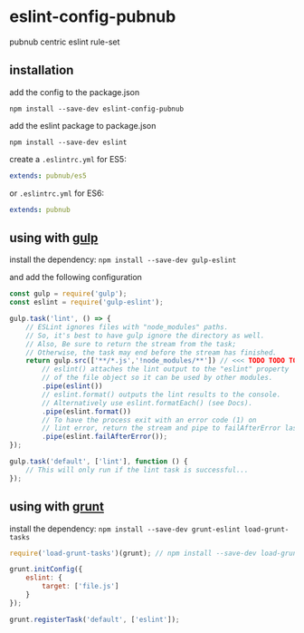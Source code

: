# eslint-config-pubnub
pubnub centric eslint rule-set


## installation

add the config to the package.json
```
npm install --save-dev eslint-config-pubnub
```

add  the eslint package to package.json
```
npm install --save-dev eslint
```

create a `.eslintrc.yml` for ES5:
```yaml
extends: pubnub/es5
```

or `.eslintrc.yml` for ES6:
```yaml
extends: pubnub
```

## using with [gulp](https://github.com/adametry/gulp-eslint)

install the dependency: `npm install --save-dev gulp-eslint`

and add the following configuration

```javascript
const gulp = require('gulp');
const eslint = require('gulp-eslint');

gulp.task('lint', () => {
    // ESLint ignores files with "node_modules" paths.
    // So, it's best to have gulp ignore the directory as well.
    // Also, Be sure to return the stream from the task;
    // Otherwise, the task may end before the stream has finished.
    return gulp.src(['**/*.js','!node_modules/**']) // <<< TODO TODO TODO modify me
        // eslint() attaches the lint output to the "eslint" property
        // of the file object so it can be used by other modules.
        .pipe(eslint())
        // eslint.format() outputs the lint results to the console.
        // Alternatively use eslint.formatEach() (see Docs).
        .pipe(eslint.format())
        // To have the process exit with an error code (1) on
        // lint error, return the stream and pipe to failAfterError last.
        .pipe(eslint.failAfterError());
});

gulp.task('default', ['lint'], function () {
    // This will only run if the lint task is successful...
});

```

## using with [grunt](https://github.com/sindresorhus/grunt-eslint)

install the dependency: `npm install --save-dev grunt-eslint load-grunt-tasks`

```javascript
require('load-grunt-tasks')(grunt); // npm install --save-dev load-grunt-tasks

grunt.initConfig({
    eslint: {
        target: ['file.js']
    }
});

grunt.registerTask('default', ['eslint']);
```




